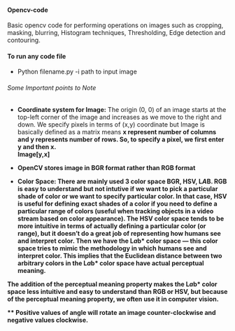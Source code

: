 #### Opencv-code

Basic opencv code for performing operations on images such as cropping, masking, blurring, Histogram techniques, Thresholding, Edge detection and contouring.
#### To run any code file
* Python filename.py -i path to input image

###### Some Important points to Note

* <b>Coordinate system for Image:</b> The origin (0, 0) of an image starts at the top-left corner of the image and increases as we move to the right and down. We specify pixels in terms of (x,y) coordinate but Image is basically defined as a matrix means <b>x represent number of columns and <b> y represents number of rows</b>. So, to specify a pixel, we first enter y and then x. 
  <br> Image[y,x]</br>
* OpenCV stores image in <b>BGR format rather than RGB format</b>

* <b>Color Space:</b> There are mainly used 3 color space BGR, HSV, L*A*B. RGB is easy to understand but not intutive if we want to pick a particular shade of color or we want to specify particular color. In that case, <b>HSV is useful for defining exact shades of a color if you need to define a particular range of colors (useful when tracking objects in a video stream based on color appearance).</b>
The HSV color space tends to be more intuitive in terms of actually defining a particular color (or range), but it doesn’t do a great job of representing how humans see and interpret color.
<b>Then we have the L*a*b* color space — this color space tries to mimic the methodology in which humans see and interpret color. This implies that the Euclidean distance between two arbitrary colors in the L*a*b* color space have actual perceptual meaning.</b>

The addition of the perceptual meaning property makes the L*a*b* color space less intuitive and easy to understand than RGB or HSV, but because of the perceptual meaning property, we often use it in computer vision.

** Positive values of angle will rotate an image counter-clockwise and negative values clockwise.
